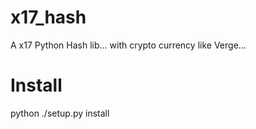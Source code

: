 # x17_hash
A x17 Python Hash lib... with crypto currency like Verge...
# Install
python ./setup.py install
